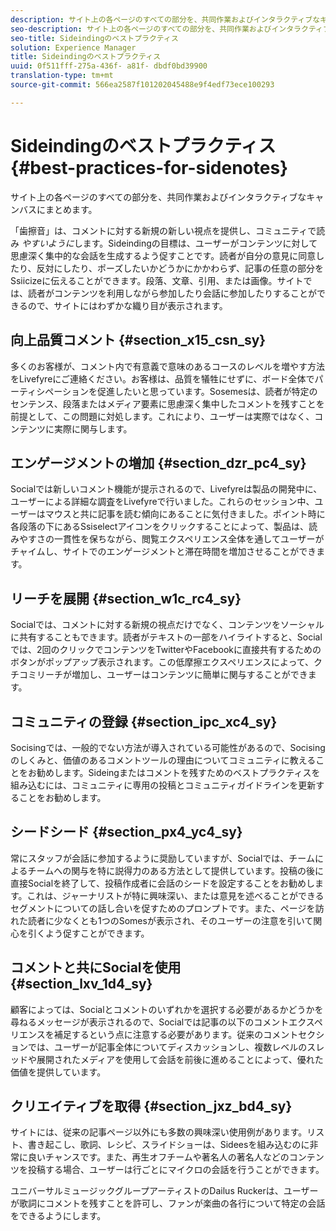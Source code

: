 ```yaml
---
description: サイト上の各ページのすべての部分を、共同作業およびインタラクティブなキャンバスにまとめます。
seo-description: サイト上の各ページのすべての部分を、共同作業およびインタラクティブなキャンバスにまとめます。
seo-title: Sideindingのベストプラクティス
solution: Experience Manager
title: Sideindingのベストプラクティス
uuid: 0f511fff-275a-436f- a81f- dbdf0bd39900
translation-type: tm+mt
source-git-commit: 566ea2587f101202045488e9f4edf73ece100293

---
```



# Sideindingのベストプラクティス{#best-practices-for-sidenotes}

サイト上の各ページのすべての部分を、共同作業およびインタラクティブなキャンバスにまとめます。

「歯擦音」は、コメントに対する新規の新しい視点を提供し、コミュニティで読み *やすいように*します。Sideindingの目標は、ユーザーがコンテンツに対して思慮深く集中的な会話を生成するよう促すことです。読者が自分の意見に同意したり、反対にしたり、ポーズしたいかどうかにかかわらず、記事の任意の部分をSsiicizeに伝えることができます。段落、文章、引用、または画像。サイトでは、読者がコンテンツを利用しながら参加したり会話に参加したりすることができるので、サイトにはわずかな織り目が表示されます。

## 向上品質コメント {#section_x15_csn_sy}

多くのお客様が、コメント内で有意義で意味のあるコースのレベルを増やす方法をLivefyreにご連絡ください。お客様は、品質を犠牲にせずに、ボード全体でパーティシペーションを促進したいと思っています。Sosemesは、読者が特定のセンテンス、段落またはメディア要素に思慮深く集中したコメントを残すことを前提として、この問題に対処します。これにより、ユーザーは実際ではなく、コンテンツに実際に関与します。

## エンゲージメントの増加 {#section_dzr_pc4_sy}

Socialでは新しいコメント機能が提示されるので、Livefyreは製品の開発中に、ユーザーによる詳細な調査をLivefyreで行いました。これらのセッション中、ユーザーはマウスと共に記事を読む傾向にあることに気付きました。ポイント時に各段落の下にあるSsiselectアイコンをクリックすることによって、製品は、読みやすさの一貫性を保ちながら、閲覧エクスペリエンス全体を通してユーザーがチャイムし、サイトでのエンゲージメントと滞在時間を増加させることができます。

## リーチを展開 {#section_w1c_rc4_sy}

Socialでは、コメントに対する新規の視点だけでなく、コンテンツをソーシャルに共有することもできます。読者がテキストの一部をハイライトすると、Socialでは、2回のクリックでコンテンツをTwitterやFacebookに直接共有するためのボタンがポップアップ表示されます。この低摩擦エクスペリエンスによって、クチコミリーチが増加し、ユーザーはコンテンツに簡単に関与することができます。

## コミュニティの登録 {#section_ipc_xc4_sy}

Socisingでは、一般的でない方法が導入されている可能性があるので、Socisingのしくみと、価値のあるコメントツールの理由についてコミュニティに教えることをお勧めします。Sideingまたはコメントを残すためのベストプラクティスを組み込むには、コミュニティに専用の投稿とコミュニティガイドラインを更新することをお勧めします。

## シードシード {#section_px4_yc4_sy}

常にスタッフが会話に参加するように奨励していますが、Socialでは、チームによるチームへの関与を特に説得力のある方法として提供しています。投稿の後に直接Socialを終了して、投稿作成者に会話のシードを設定することをお勧めします。これは、ジャーナリストが特に興味深い、または意見を述べることができるセグメントについての話し合いを促すためのプロンプトです。また、ページを訪れた読者に少なくとも1つのSomesが表示され、そのユーザーの注意を引いて関心を引くよう促すことができます。

## コメントと共にSocialを使用 {#section_lxv_1d4_sy}

顧客によっては、Socialとコメントのいずれかを選択する必要があるかどうかを尋ねるメッセージが表示されるので、Socialでは記事の以下のコメントエクスペリエンスを補足するという点に注意する必要があります。従来のコメントセクションでは、ユーザーが記事全体についてディスカッションし、複数レベルのスレッドや展開されたメディアを使用して会話を前後に進めることによって、優れた価値を提供しています。

## クリエイティブを取得 {#section_jxz_bd4_sy}

サイトには、従来の記事ページ以外にも多数の興味深い使用例があります。リスト、書き起こし、歌詞、レシピ、スライドショーは、Sideesを組み込むのに非常に良いチャンスです。また、再生オフチームや著名人の著名人などのコンテンツを投稿する場合、ユーザーは行ごとにマイクロの会話を行うことができます。

ユニバーサルミュージックグループアーティストのDailus Ruckerは、ユーザーが歌詞にコメントを残すことを許可し、ファンが楽曲の各行について特定の会話をできるようにします。
